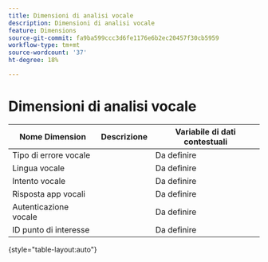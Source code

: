 ```yaml
---
title: Dimensioni di analisi vocale
description: Dimensioni di analisi vocale
feature: Dimensions
source-git-commit: fa9ba599ccc3d6fe1176e6b2ec20457f30cb5959
workflow-type: tm+mt
source-wordcount: '37'
ht-degree: 18%

---
```


# Dimensioni di analisi vocale

| Nome Dimension | Descrizione | Variabile di dati contestuali |
| --- | --- | --- |
| Tipo di errore vocale | | Da definire |
| Lingua vocale | | Da definire |
| Intento vocale | | Da definire |
| Risposta app vocali | | Da definire |
| Autenticazione vocale | | Da definire |
| ID punto di interesse | | Da definire |

{style="table-layout:auto"}

